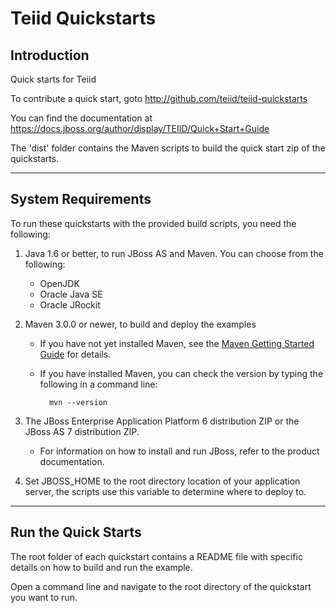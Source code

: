 Teiid Quickstarts
=================

Introduction
-------------------------

Quick starts for Teiid

To contribute a quick start, goto http://github.com/teiid/teiid-quickstarts

You can find the documentation at https://docs.jboss.org/author/display/TEIID/Quick+Start+Guide

The 'dist' folder contains the Maven scripts to build the quick start zip of the quickstarts.


-------------------
System Requirements 
-------------------

To run these quickstarts with the provided build scripts, you need the following:

1. Java 1.6 or better, to run JBoss AS and Maven. You can choose from the following:
    * OpenJDK
    * Oracle Java SE
    * Oracle JRockit

2. Maven 3.0.0 or newer, to build and deploy the examples
    * If you have not yet installed Maven, see the [Maven Getting Started Guide](http://maven.apache.org/guides/getting-started/index.html) for details.
    * If you have installed Maven, you can check the version by typing the following in a command line:

            mvn --version 

3. The JBoss Enterprise Application Platform 6 distribution ZIP or the JBoss AS 7 distribution ZIP.
    * For information on how to install and run JBoss, refer to the product documentation.

4.  Set JBOSS_HOME to the root directory location of your application server, the scripts use this variable to
	determine where to deploy to.



------------------
Run the Quick Starts
------------------

The root folder of each quickstart contains a README file with specific details on how to build and run the example.

Open a command line and navigate to the root directory of the quickstart you want to run.
